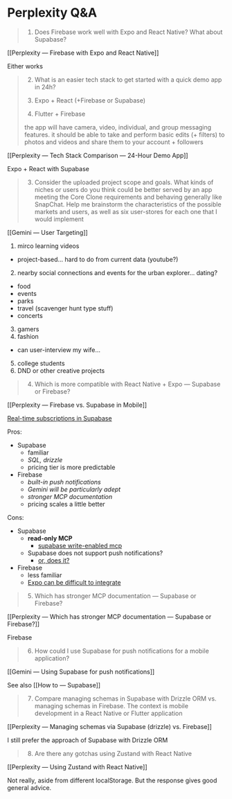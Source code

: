 # Perplexity Q&A

> 1. Does Firebase work well with Expo and React Native? What about Supabase?

[[Perplexity — Firebase with Expo and React Native]]

Either works

> 2. What is an easier tech stack to get started with a quick demo app in 24h?
>
> 1. Expo + React (+Firebase or Supabase)
> 2. Flutter + Firebase
>
> the app will have camera, video, individual, and group messaging features. it should be able to take and perform basic edits (+ filters) to photos and videos and share them to your account + followers

[[Perplexity — Tech Stack Comparison — 24-Hour Demo App]]

Expo + React with Supabase

> 3. Consider the uploaded project scope and goals. What kinds of niches or users do you think could be better served by an app meeting the Core Clone requirements and behaving generally like SnapChat. Help me brainstorm the characteristics of the possible markets and users, as well as six user-stores for each one that I would implement

[[Gemini — User Targeting]]

1. mirco learning videos
  - project-based... hard to do from current data (youtube?)
2. nearby social connections and events for the urban explorer... dating?
  - food
  - events
  - parks
  - travel (scavenger hunt type stuff)
  - concerts
  3. gamers
4. fashion
  - can user-interview my wife...
5. college students
6. DND or other creative projects

> 4. Which is more compatible with React Native + Expo — Supabase or Firebase?

[[Perplexity — Firebase vs. Supabase in Mobile]]

[Real-time subscriptions in Supabase](https://app.studyraid.com/en/read/8395/231602/managing-real-time-subscriptions)

Pros:
- Supabase
	- familiar
	- _SQL, drizzle_
	- pricing tier is more predictable
- Firebase
	- _built-in push notifications_
	- _Gemini will be particularly adept_
	- _stronger MCP documentation_
	- pricing scales a little better

Cons:
- Supabase
	- **read-only MCP**
		- [supabase write-enabled mcp](https://github.com/alexander-zuev/supabase-mcp-server?tab=readme-ov-file)
	- Supabase does not support push notifications?
		- [or, does it?](https://supabase.com/docs/guides/functions/examples/push-notifications?queryGroups=platform&platform=expo)
- Firebase
	- less familiar
	- [Expo can be difficult to integrate](https://dev.to/akgoze/firebase-integration-challenges-in-react-native-4119)

> 5. Which has stronger MCP documentation — Supabase or Firebase?

[[Perplexity — Which has stronger MCP documentation — Supabase or Firebase?]]

Firebase

> 6. How could I use Supabase for push notifications for a mobile application? 

[[Gemini — Using Supabase for push notifications]]

See also [[How to — Supabase]]

> 7. Compare managing schemas in Supabase with Drizzle ORM vs. managing schemas in Firebase. The context is mobile development in a React Native or Flutter application

[[Perplexity — Managing schemas via Supabase (drizzle) vs. Firebase]]

I still prefer the approach of Supabase with Drizzle ORM

> 8. Are there any gotchas using Zustand with React Native

[[Perplexity — Using Zustand with React Native]]

Not really, aside from different localStorage. But the response gives good general advice.